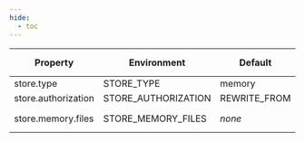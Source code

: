 ```yaml
---
hide:
  - toc
---
```


| Property | Environment | Default | Required | Valid values|
| --- | --- | --- | --- | --- |
| store.type | STORE_TYPE  | memory| true | MEMORY |
| store.authorization | STORE_AUTHORIZATION  | REWRITE_FROM| false | string |
| store.memory.files | STORE_MEMORY_FILES  | *none*| false | A list of files |
